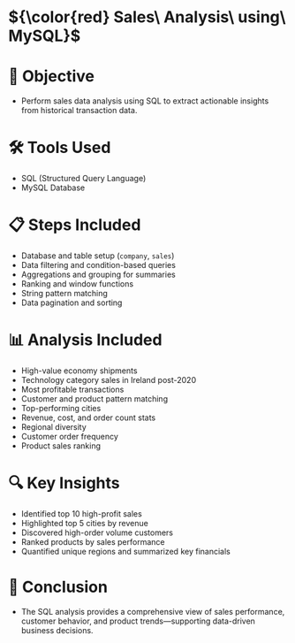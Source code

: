 # ${\color{red} Sales\ Analysis\ using\ MySQL}$


# 📌 Objective
- Perform sales data analysis using SQL to extract actionable insights from historical transaction data.

 # 🛠️ Tools Used
-  SQL (Structured Query Language)
-  MySQL Database

# 📋 Steps Included
- Database and table setup (`company`, `sales`)
- Data filtering and condition-based queries
- Aggregations and grouping for summaries
- Ranking and window functions
- String pattern matching
- Data pagination and sorting

# 📊 Analysis Included
- High-value economy shipments
- Technology category sales in Ireland post-2020
- Most profitable transactions
- Customer and product pattern matching
- Top-performing cities
- Revenue, cost, and order count stats
- Regional diversity
- Customer order frequency
- Product sales ranking

# 🔍 Key Insights
- Identified top 10 high-profit sales
- Highlighted top 5 cities by revenue
- Discovered high-order volume customers
- Ranked products by sales performance
- Quantified unique regions and summarized key financials

# 🧾 Conclusion
- The SQL analysis provides a comprehensive view of sales performance, customer behavior, and product trends—supporting data-driven business decisions.

